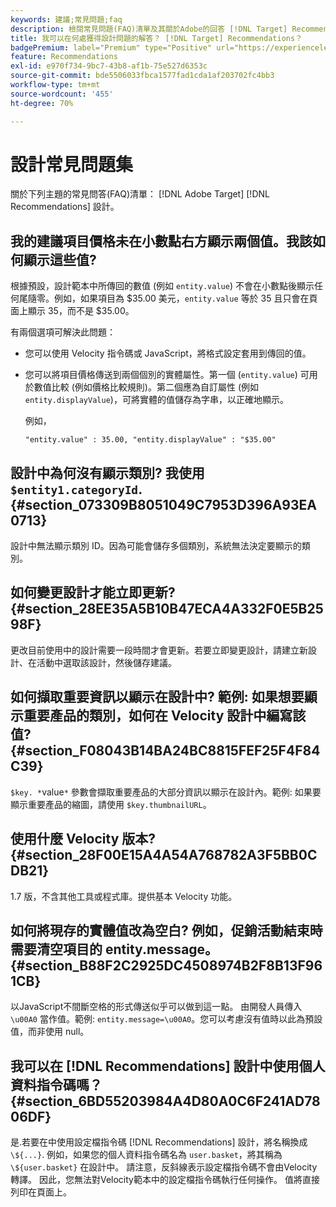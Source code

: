 ```yaml
---
keywords: 建議;常見問題;faq
description: 檢閱常見問題(FAQ)清單及其關於Adobe的回答 [!DNL Target] Recommendations設計。
title: 我可以在何處獲得設計問題的解答？ [!DNL Target] Recommendations？
badgePremium: label="Premium" type="Positive" url="https://experienceleague.adobe.com/docs/target/using/introduction/intro.html?lang=en#premium newtab=true" tooltip="See what's included in Target Premium."
feature: Recommendations
exl-id: e970f734-9bc7-43b8-af1b-75e527d6353c
source-git-commit: bde5506033fbca1577fad1cda1af203702fc4bb3
workflow-type: tm+mt
source-wordcount: '455'
ht-degree: 70%

---
```


# 設計常見問題集

關於下列主題的常見問答(FAQ)清單： [!DNL Adobe Target] [!DNL Recommendations] 設計。

## 我的建議項目價格未在小數點右方顯示兩個值。我該如何顯示這些值?

根據預設，設計範本中所傳回的數值 (例如 `entity.value`) 不會在小數點後顯示任何尾隨零。例如，如果項目為 $35.00 美元，`entity.value` 等於 35 且只會在頁面上顯示 35，而不是 $35.00。

有兩個選項可解決此問題：

* 您可以使用 Velocity 指令碼或 JavaScript，將格式設定套用到傳回的值。

* 您可以將項目價格傳送到兩個個別的實體屬性。第一個 (`entity.value`) 可用於數值比較 (例如價格比較規則)。第二個應為自訂屬性 (例如 `entity.displayValue`)，可將實體的值儲存為字串，以正確地顯示。

   例如，

   `"entity.value" : 35.00, "entity.displayValue" : "$35.00"`

## 設計中為何沒有顯示類別? 我使用 `$entity1.categoryId`. {#section_073309B8051049C7953D396A93EA0713}

設計中無法顯示類別 ID。因為可能會儲存多個類別，系統無法決定要顯示的類別。

## 如何變更設計才能立即更新?    {#section_28EE35A5B10B47ECA4A332F0E5B2598F}

更改目前使用中的設計需要一段時間才會更新。若要立即變更設計，請建立新設計、在活動中選取該設計，然後儲存建議。

## 如何擷取重要資訊以顯示在設計中? 範例: 如果想要顯示重要產品的類別，如何在 Velocity 設計中編寫該值? {#section_F08043B14BA24BC8815FEF25F4F84C39}

`$key. *`value`*` 參數會擷取重要產品的大部分資訊以顯示在設計內。範例: 如果要顯示重要產品的縮圖，請使用 `$key.thumbnailURL`。

## 使用什麼 Velocity 版本? {#section_28F00E15A4A54A768782A3F5BB0CDB21}

1.7 版，不含其他工具或程式庫。提供基本 Velocity 功能。

## 如何將現存的實體值改為空白? 例如，促銷活動結束時需要清空項目的 entity.message。 {#section_B88F2C2925DC4508974B2F8B13F961CB}

以JavaScript不間斷空格的形式傳送似乎可以做到這一點。 由開發人員傳入 `\u00A0` 當作值。範例: `entity.message=\u00A0`。您可以考慮沒有值時以此為預設值，而非使用 null。

## 我可以在 [!DNL Recommendations] 設計中使用個人資料指令碼嗎？ {#section_6BD55203984A4D80A0C6F241AD7806DF}

是.若要在中使用設定檔指令碼 [!DNL Recommendations] 設計，將名稱換成 `\${...}`. 例如，如果您的個人資料指令碼名為 `user.basket`，將其稱為 `\${user.basket}` 在設計中。 請注意，反斜線表示設定檔指令碼不會由Velocity轉譯。 因此，您無法對Velocity範本中的設定檔指令碼執行任何操作。 值將直接列印在頁面上。
